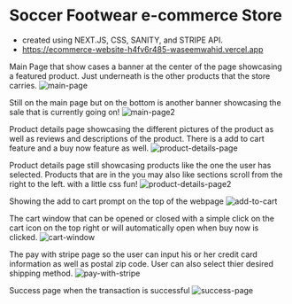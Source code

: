 # Soccer Footwear e-commerce Store 
 - created using NEXT.JS, CSS, SANITY, and STRIPE API. 
 - https://ecommerce-website-h4fv6r485-waseemwahid.vercel.app

Main Page that show cases a banner at the center of the page showcasing a featured product.
Just underneath is the other products that the store carries. 
![main-page](https://user-images.githubusercontent.com/95317847/167726731-d6a66af7-2583-483e-87a6-70ffa03abc30.png)


Still on the main page but on the bottom is another banner showcasing the sale that is currently going on!
![main-page2](https://user-images.githubusercontent.com/95317847/167726896-283081aa-7509-40fb-b605-1963089731a2.png)

Product details page showcasing the different pictures of the product as well as reviews and descriptions of the product. There is a add to cart feature and a buy now feature as well. 
![product-details-page](https://user-images.githubusercontent.com/95317847/167727002-bd65ddf1-3bab-49b3-a165-5b03c3fba1b2.png)

Product details page still showcasing products like the one the user has selected. Products that are in the you may also like sections scroll from the right to the left. with a little css fun!
![product-details-page2](https://user-images.githubusercontent.com/95317847/167727111-7c8f2f1b-a915-4ae1-a42a-bc2a6941cc36.png)

Showing the add to cart prompt on the top of the webpage 
![add-to-cart](https://user-images.githubusercontent.com/95317847/167727316-726884fd-4afe-4ff4-8d70-19e43cd36196.png)

The cart window that can be opened or closed with a simple click on the cart icon on the top right or will automatically open when buy now is clicked.
![cart-window](https://user-images.githubusercontent.com/95317847/167727371-e0874246-132d-4138-9be2-0e27a57aae63.png)

The pay with stripe page so the user can input his or her credit card information as well as postal zip code. User can also select thier desired shipping method. 
![pay-with-stripe](https://user-images.githubusercontent.com/95317847/167727494-44fe281f-5239-46b3-83d8-07439dda5425.png)

Success page when the transaction is successful
![success-page](https://user-images.githubusercontent.com/95317847/167727632-d7577a55-5986-4198-b04e-1599ae591272.png)










